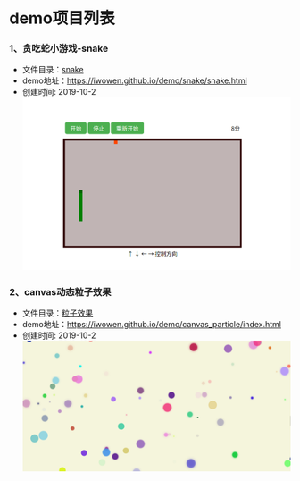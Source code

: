 # demo项目列表

### 1、贪吃蛇小游戏-snake

- 文件目录：[snake](https://github.com/iwowen/demo/tree/master/snake "贪吃蛇")
- demo地址：<https://iwowen.github.io/demo/snake/snake.html>
- 创建时间: 2019-10-2
![贪吃蛇demo展示](https://github.com/iwowen/demo/blob/master/snake/snake.png?raw=true "snake")

### 2、canvas动态粒子效果

- 文件目录：[粒子效果](https://github.com/iwowen/demo/tree/master/canvas_particle "canvas_particle")
- demo地址：<https://iwowen.github.io/demo/canvas_particle/index.html>
- 创建时间: 2019-10-2
![canvas动态粒子效果](https://github.com/iwowen/demo/blob/master/canvas_particle/canvas.png?raw=true "particle")

